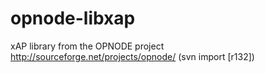 # opnode-libxap

xAP library from the OPNODE project http://sourceforge.net/projects/opnode/ (svn import [r132])
